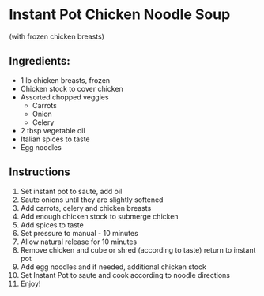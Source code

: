 # Instant Pot Chicken Noodle Soup
(with frozen chicken breasts)

## Ingredients:
- 1 lb chicken breasts, frozen
- Chicken stock to cover chicken
- Assorted chopped veggies
  -	Carrots
  -	Onion
  -	Celery
- 2 tbsp vegetable oil
- Italian spices to taste
- Egg noodles

## Instructions
1. Set instant pot to saute, add oil
2. Saute onions until they are slightly softened
3. Add carrots, celery and chicken breasts
4. Add enough chicken stock to submerge chicken
5. Add spices to taste
6. Set pressure to manual - 10 minutes
7. Allow natural release for 10 minutes
8. Remove chicken and cube or shred (according to taste) return to instant pot
9. Add egg noodles and if needed, additional chicken stock
10. Set Instant Pot to saute and cook according to noodle directions
11. Enjoy!
